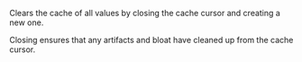 ﻿Clears the cache of all values by closing the cache cursor and creating a new one.Closing ensures that any artifacts and bloat have cleaned up from the cache cursor.